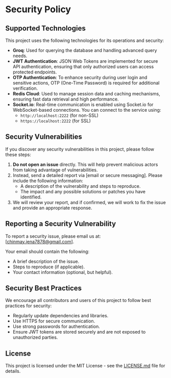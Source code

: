 # Security Policy

## Supported Technologies

This project uses the following technologies for its operations and security:

- **Groq**: Used for querying the database and handling advanced query needs.
- **JWT Authentication**: JSON Web Tokens are implemented for secure API authentication, ensuring that only authorized users can access protected endpoints.
- **OTP Authentication**: To enhance security during user login and sensitive actions, OTP (One-Time Password) is required for additional verification.
- **Redis Cloud**: Used to manage session data and caching mechanisms, ensuring fast data retrieval and high performance.
- **Socket.io**: Real-time communication is enabled using Socket.io for WebSocket-based connections. You can connect to the service using:
  - `http://localhost:2222` (for non-SSL)
  - `https://localhost:2222` (for SSL)

## Security Vulnerabilities

If you discover any security vulnerabilities in this project, please follow these steps:

1. **Do not open an issue** directly. This will help prevent malicious actors from taking advantage of vulnerabilities.
2. Instead, send a detailed report via [email or secure messaging]. Please include the following information:
   - A description of the vulnerability and steps to reproduce.
   - The impact and any possible solutions or patches you have identified.
3. We will review your report, and if confirmed, we will work to fix the issue and provide an appropriate response.

## Reporting a Security Vulnerability

To report a security issue, please email us at: [chinmay.jena7878@gmail.com].

Your email should contain the following:
- A brief description of the issue.
- Steps to reproduce (if applicable).
- Your contact information (optional, but helpful).

## Security Best Practices

We encourage all contributors and users of this project to follow best practices for security:
- Regularly update dependencies and libraries.
- Use HTTPS for secure communication.
- Use strong passwords for authentication.
- Ensure JWT tokens are stored securely and are not exposed to unauthorized parties.

## License

This project is licensed under the MIT License - see the [LICENSE.md](LICENSE.md) file for details.

